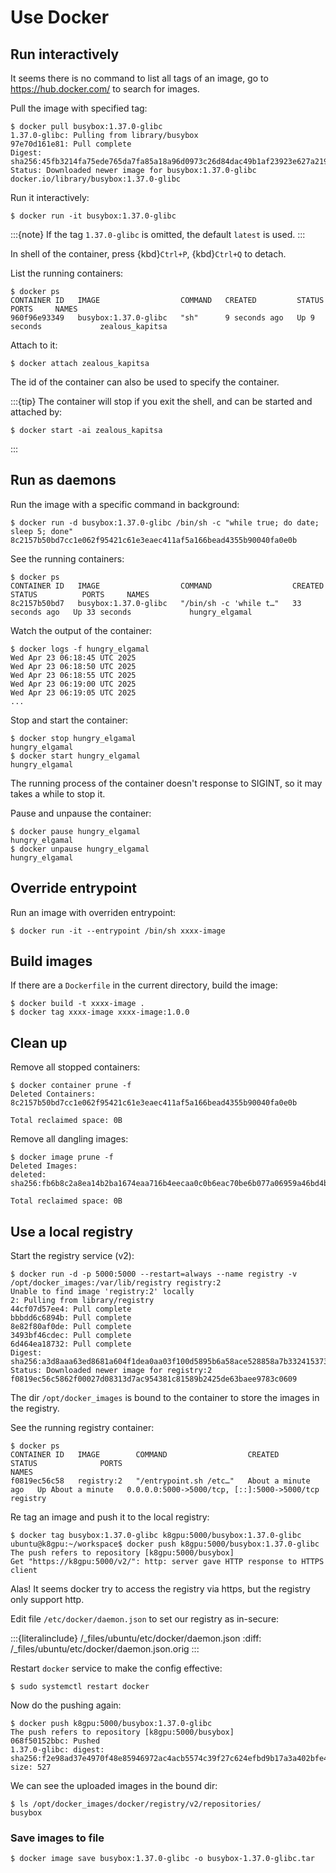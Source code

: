 # Use Docker

## Run interactively

It seems there is no command to list all tags of an image, go to <https://hub.docker.com/> to search for images.

Pull the image with specified tag:

```console
$ docker pull busybox:1.37.0-glibc
1.37.0-glibc: Pulling from library/busybox
97e70d161e81: Pull complete 
Digest: sha256:45fb3214fa75ede765da7fa85a18a96d0973c26d84dac49b1af23923e627a219
Status: Downloaded newer image for busybox:1.37.0-glibc
docker.io/library/busybox:1.37.0-glibc
```

Run it interactively:

```console
$ docker run -it busybox:1.37.0-glibc
```

:::{note}
If the tag `1.37.0-glibc` is omitted, the default `latest` is used.
:::

In shell of the container, press {kbd}`Ctrl+P`, {kbd}`Ctrl+Q` to detach.

List the running containers:

```console
$ docker ps
CONTAINER ID   IMAGE                  COMMAND   CREATED         STATUS         PORTS     NAMES
960f96e93349   busybox:1.37.0-glibc   "sh"      9 seconds ago   Up 9 seconds             zealous_kapitsa
```

Attach to it:

```console
$ docker attach zealous_kapitsa
```

The id of the container can also be used to specify the container.

:::{tip}
The container will stop if you exit the shell, and can be started and attached by:

```console
$ docker start -ai zealous_kapitsa
```

:::

## Run as daemons

Run the image with a specific command in background:

```console
$ docker run -d busybox:1.37.0-glibc /bin/sh -c "while true; do date; sleep 5; done"
8c2157b50bd7cc1e062f95421c61e3eaec411af5a166bead4355b90040fa0e0b
```

See the running containers:

```console
$ docker ps
CONTAINER ID   IMAGE                  COMMAND                  CREATED          STATUS          PORTS     NAMES
8c2157b50bd7   busybox:1.37.0-glibc   "/bin/sh -c 'while t…"   33 seconds ago   Up 33 seconds             hungry_elgamal
```

Watch the output of the container:

```console
$ docker logs -f hungry_elgamal
Wed Apr 23 06:18:45 UTC 2025
Wed Apr 23 06:18:50 UTC 2025
Wed Apr 23 06:18:55 UTC 2025
Wed Apr 23 06:19:00 UTC 2025
Wed Apr 23 06:19:05 UTC 2025
...
```

Stop and start the container:

```console
$ docker stop hungry_elgamal
hungry_elgamal
$ docker start hungry_elgamal
hungry_elgamal
```

The running process of the container doesn't response to SIGINT, so it may takes a while to stop it.

Pause and unpause the container:

```console
$ docker pause hungry_elgamal
hungry_elgamal
$ docker unpause hungry_elgamal
hungry_elgamal
```

## Override entrypoint

Run an image with overriden entrypoint:

```console
$ docker run -it --entrypoint /bin/sh xxxx-image
```

## Build images

If there are a `Dockerfile` in the current directory, build the image:

```console
$ docker build -t xxxx-image .
$ docker tag xxxx-image xxxx-image:1.0.0
```

## Clean up

Remove all stopped containers:

```console
$ docker container prune -f
Deleted Containers:
8c2157b50bd7cc1e062f95421c61e3eaec411af5a166bead4355b90040fa0e0b

Total reclaimed space: 0B
```

Remove all dangling images:

```console
$ docker image prune -f
Deleted Images:
deleted: sha256:fb6b8c2a8ea14b2ba1674eaa716b4eecaa0c0b6eac70be6b077a06959a46bd4b

Total reclaimed space: 0B
```

## Use a local registry

Start the registry service (v2):

```console
$ docker run -d -p 5000:5000 --restart=always --name registry -v /opt/docker_images:/var/lib/registry registry:2
Unable to find image 'registry:2' locally
2: Pulling from library/registry
44cf07d57ee4: Pull complete 
bbbdd6c6894b: Pull complete 
8e82f80af0de: Pull complete 
3493bf46cdec: Pull complete 
6d464ea18732: Pull complete 
Digest: sha256:a3d8aaa63ed8681a604f1dea0aa03f100d5895b6a58ace528858a7b332415373
Status: Downloaded newer image for registry:2
f0819ec56c5862f00027d08313d7ac954381c81589b2425de63baee9783c0609
```

The dir `/opt/docker_images` is bound to the container to store the images in the registry.

See the running registry container:

```console
$ docker ps
CONTAINER ID   IMAGE        COMMAND                  CREATED              STATUS              PORTS                                         NAMES
f0819ec56c58   registry:2   "/entrypoint.sh /etc…"   About a minute ago   Up About a minute   0.0.0.0:5000->5000/tcp, [::]:5000->5000/tcp   registry
```

Re tag an image and push it to the local registry:

```console
$ docker tag busybox:1.37.0-glibc k8gpu:5000/busybox:1.37.0-glibc
ubuntu@k8gpu:~/workspace$ docker push k8gpu:5000/busybox:1.37.0-glibc
The push refers to repository [k8gpu:5000/busybox]
Get "https://k8gpu:5000/v2/": http: server gave HTTP response to HTTPS client
```

Alas! It seems docker try to access the registry via https, but the registry only support http.

Edit file `/etc/docker/daemon.json` to set our registry as in-secure:

:::{literalinclude} /_files/ubuntu/etc/docker/daemon.json
:diff: /_files/ubuntu/etc/docker/daemon.json.orig
:::

Restart `docker` service to make the config effective:

```console
$ sudo systemctl restart docker
```

Now do the pushing again:

```console
$ docker push k8gpu:5000/busybox:1.37.0-glibc
The push refers to repository [k8gpu:5000/busybox]
068f50152bbc: Pushed 
1.37.0-glibc: digest: sha256:f2e98ad37e4970f48e85946972ac4acb5574c39f27c624efbd9b17a3a402bfe4 size: 527
```

We can see the uploaded images in the bound dir:

```console
$ ls /opt/docker_images/docker/registry/v2/repositories/
busybox
```

### Save images to file

```console
$ docker image save busybox:1.37.0-glibc -o busybox-1.37.0-glibc.tar
```
